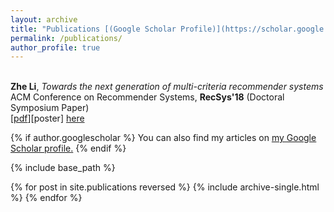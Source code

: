 ```yaml
---
layout: archive
title: "Publications [(Google Scholar Profile)](https://scholar.google.com/citations?user=_GDQBHcAAAAJ&hl=en)"
permalink: /publications/
author_profile: true
---
```



<br/>**Zhe Li**, *Towards the next generation of multi-criteria recommender systems* </br> 
ACM Conference on Recommender Systems, **RecSys'18** (Doctoral Symposium Paper)<br>
\[[pdf](https://roger-zhe-li.github.io/files/recsys18.pdf)\]\[poster\]
[here](https://roger-zhe-li.github.io/files/recsys18.pdf)



{% if author.googlescholar %}
  You can also find my articles on <u><a href="{{author.googlescholar}}">my Google Scholar profile</a>.</u>
{% endif %}

{% include base_path %}

{% for post in site.publications reversed %}
  {% include archive-single.html %}
{% endfor %}
